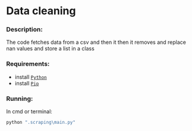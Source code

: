 # Data cleaning 
### Description:
The code fetches data from a csv and then it then it removes and replace nan values and store a list in a class

### Requirements:
* install [`Python`](https://www.python.org/downloads/)  
* install [`Pip`](https://pip.pypa.io/en/stable/cli/pip_install/)

### Running:
In cmd or terminal:
```bash
python ".scraping\main.py"
```

